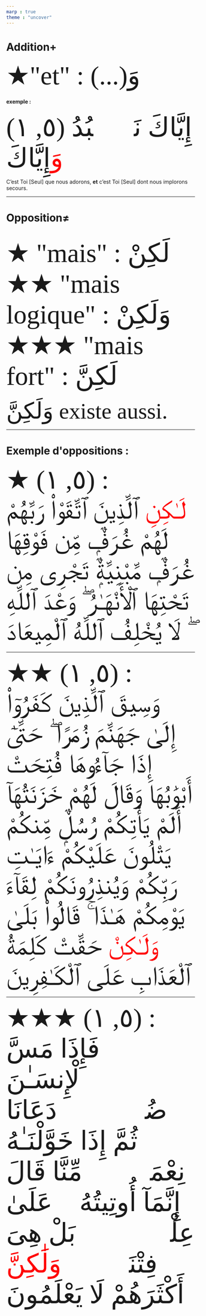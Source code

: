 ```yaml
---
marp : true
theme : "uncover"
---
```

<!-- fontSize: 30px -->

# Addition+
<section style="font-family : serif; font-size: 70px"> ★"et" : (...)وَ</section>

#### exemple :



<section style="font-family : serif; font-size: 70px">
(٥, ١) إِيَّاكَ نَعۡبُدُ <span style="color : red">وَ</span>إِيَّاكَ 
</section>

C’est Toi [Seul] que nous adorons, **et** c’est Toi [Seul] dont nous implorons secours.

---
# Opposition≠
<br>
<section style="font-family : serif; font-size: 70px">★ "mais" : لَكِنْ</section>
<section style="font-family : serif; font-size: 70px">★★ "mais logique" : وَلَكِنْ </section>
<section style="font-family : serif; font-size: 70px">★★★ "mais fort" : لَكِنَّ </section>
<br>
<section style="font-family : serif; font-size: 60px">وَلَكِنَّ existe aussi.</section>

---
# Exemple d'oppositions :
<section style="font-family : serif; font-size: 70px">
★ (٥, ١) : <br>
<span style="color: red">لَـٰكِنِ</span> ٱلَّذِينَ ٱتَّقَوْا۟ رَبَّهُمْ لَهُمْ غُرَفٌۭ مِّن فَوْقِهَا غُرَفٌۭ مَّبْنِيَّةٌۭ تَجْرِى مِن تَحْتِهَا ٱلْأَنْهَـٰرُ ۖ وَعْدَ ٱللَّهِ ۖ لَا يُخْلِفُ ٱللَّهُ ٱلْمِيعَادَ
</section>

---

<section style="font-family : serif; font-size: 70px">
★★ (٥, ١) : <br>
 وَسِيقَ ٱلَّذِينَ كَفَرُوٓا۟ إِلَىٰ جَهَنَّمَ زُمَرًا ۖ حَتَّىٰٓ إِذَا جَآءُوهَا فُتِحَتْ أَبْوَٰبُهَا وَقَالَ لَهُمْ خَزَنَتُهَآ أَلَمْ يَأْتِكُمْ رُسُلٌۭ مِّنكُمْ يَتْلُونَ عَلَيْكُمْ ءَايَـٰتِ رَبِّكُمْ وَيُنذِرُونَكُمْ لِقَآءَ يَوْمِكُمْ هَـٰذَا ۚ قَالُوا۟ بَلَىٰ <span style="color: red">وَلَـٰكِنْ</span> حَقَّتْ كَلِمَةُ ٱلْعَذَابِ عَلَى ٱلْكَـٰفِرِينَ
</section>


---
<section style="font-family : serif; font-size: 70px">
★★★ (٥, ١) : <br>
فَإِذَا مَسَّ ٱلْإِنسَـٰنَ ضُرٌّۭ دَعَانَا ثُمَّ إِذَا خَوَّلْنَـٰهُ نِعْمَةًۭ مِّنَّا قَالَ إِنَّمَآ أُوتِيتُهُۥ عَلَىٰ عِلْمٍۭ ۚ بَلْ هِىَ فِتْنَةٌۭ <span style="color: red">وَلَٰكِنَّ</span> أَكْثَرَهُمْ لَا يَعْلَمُونَ
</section>



